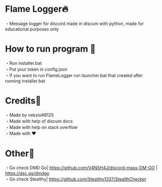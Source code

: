 # Flame Logger‎‎‎‎‎‎‎🔥
・Message logger for discord made in discum with python, made for educational purposes only

# How to run program 🍱
・Run installer.bat<br>
・Put your token in config.json<br>
・If you want to run FlameLogger run launcher.bat that created after running installer.bat<br>

# Credits‎‎‎‎‎‎‎‎‎‎‎‎📝

・Made by neksio#8125<br>
・Made with help of discum docs<br>
・Made with help on stack overflow<br>
・Made with ❤<br>

# Other‎‎‎‎‎‎‎‎‎‎‎‎‎‎🍞
・Go check DMD Go‎‎‎| https://github.com/V4NSH4J/discord-mass-DM-GO | https://dsc.gg/dmdgo<br>
・Go check Stealthy‎| https://github.com/Stealthy1337/StealthChecker
